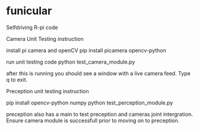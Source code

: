# funicular
Selfdriving R-pi code





Camera Unit Testing instruction

install pi camera and openCV
pip install picamera opencv-python

run unit testing code
python test_camera_module.py

after this is running you should see a window with a live camera feed. Type q to exit.


Preception unit testing instruction

pip install opencv-python numpy
python test_perception_module.py


preception also has a main to test preception and cameras joint intergration. Ensure camera module is successfull prior to moving on to preception.
